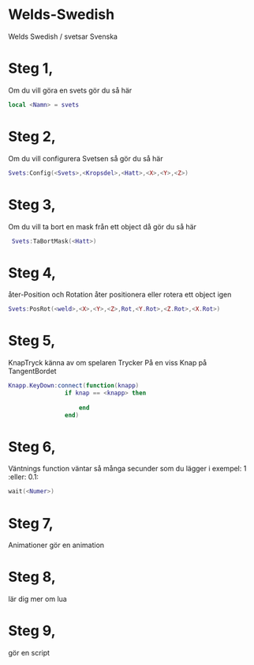 # Welds-Swedish
Welds Swedish / svetsar Svenska

# Steg 1, 
Om du vill göra en svets gör du så här
```lua
local <Namn> = svets
```
# Steg 2, 
Om du vill configurera Svetsen så gör du så här
```lua
Svets:Config(<Svets>,<Kropsdel>,<Hatt>,<X>,<Y>,<Z>)
```
# Steg 3,
Om du vill ta bort en mask från ett object då gör du så här
```lua
 Svets:TaBortMask(<Hatt>)
```
# Steg 4, 
åter-Position och Rotation åter positionera eller rotera ett object igen
```lua
Svets:PosRot(<weld>,<X>,<Y>,<Z>,Rot,<Y.Rot>,<Z.Rot>,<X.Rot>)
```
# Steg 5, 
KnapTryck känna av om spelaren Trycker På en viss Knap på TangentBordet
```lua
Knapp.KeyDown:connect(function(knapp)
				if knap == <knapp> then
				   
				    end
				end)
```
# Steg 6, 
Väntnings function väntar så många secunder som du lägger i <Numer> exempel: 1 :eller: 0.1: 
```lua
wait(<Numer>)
```
# Steg 7,
Animationer gör en animation

# Steg 8,
lär dig mer om lua

# Steg 9,
gör en script	
	
	
	
	
	
	
	
	
	
	
	
	
	
	
	
	
	
